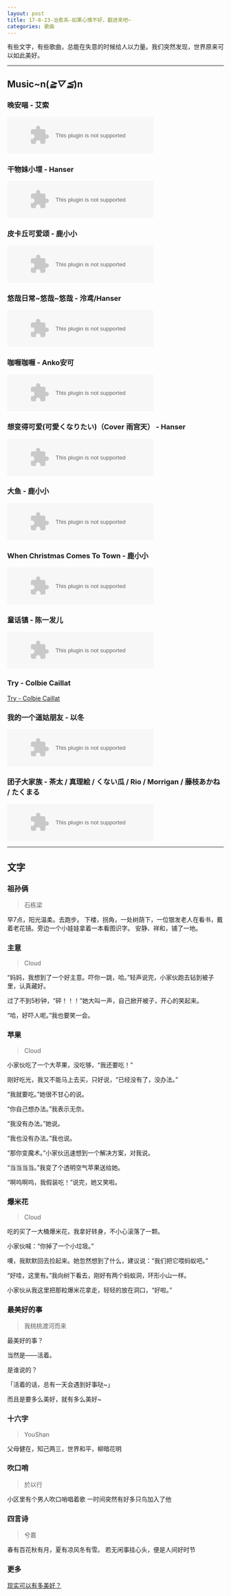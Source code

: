 ```yaml
---
layout: post
title: 17-8-23-治愈系-如果心情不好，戳进来吧~
categories: 歌曲
---
```


有些文字，有些歌曲，总能在失意的时候给人以力量。我们突然发现，世界原来可以如此美好。

---

## Music~n(*≧▽≦*)n

### 晚安喵 - 艾索

<embed src="//music.163.com/style/swf/widget.swf?sid=28875230&type=2&auto=0&width=320&height=66" width="340" height="86"  allowNetworking="all">

### 干物妹小埋 - Hanser

<embed src="//music.163.com/style/swf/widget.swf?sid=34280671&type=2&auto=0&width=320&height=66" width="340" height="86"  allowNetworking="all">


### 皮卡丘可爱颂 - 鹿小小

<embed src="//music.163.com/style/swf/widget.swf?sid=435872228&type=2&auto=0&width=320&height=66" width="340" height="86"  allowNetworking="all">

### 悠哉日常~悠哉~悠哉 - 泠鸢/Hanser

<embed src="//music.163.com/style/swf/widget.swf?sid=430053896&type=2&auto=0&width=320&height=66" width="340" height="86"  allowNetworking="all">

### 咖喱咖喱 - Anko安可

<embed src="//music.163.com/style/swf/widget.swf?sid=482086369&type=2&auto=0&width=320&height=66" width="340" height="86"  allowNetworking="all">

### 想变得可爱(可愛くなりたい)（Cover 雨宫天） - Hanser

<embed src="//music.163.com/style/swf/widget.swf?sid=489293361&type=2&auto=0&width=320&height=66" width="340" height="86"  allowNetworking="all">

### 大鱼 - 鹿小小

<embed src="//music.163.com/style/swf/widget.swf?sid=440796404&type=2&auto=0&width=320&height=66" width="340" height="86"  allowNetworking="all">

### When Christmas Comes To Town - 鹿小小

<embed src="//music.163.com/style/swf/widget.swf?sid=447327706&type=2&auto=0&width=320&height=66" width="340" height="86"  allowNetworking="all">

### 童话镇 - 陈一发儿

<embed src="//music.163.com/style/swf/widget.swf?sid=432506345&type=2&auto=0&width=320&height=66" width="340" height="86"  allowNetworking="all">

### Try - Colbie Caillat

[Try - Colbie Caillat](http://music.163.com/#/song?id=28639182)

### 我的一个道姑朋友 - 以冬

<embed src="//music.163.com/style/swf/widget.swf?sid=437250607&&type=2&auto=0&width=320&height=66" width="340" height="86"  allowNetworking="all">

### 团子大家族 - 茶太 / 真理絵 / くない瓜 / Rio / Morrigan / 藤枝あかね / たくまる

<embed src="//music.163.com/style/swf/widget.swf?sid=760533&&type=2&auto=0&width=320&height=66" width="340" height="86"  allowNetworking="all">

---

## 文字

### 祖孙俩

>石栋梁

早7点，阳光温柔。去跑步。
下楼，拐角，一处树荫下，一位银发老人在看书，戴着老花镜。旁边一个小娃娃拿着一本看图识字。
安静、祥和，铺了一地。

### 主意

>Cloud

“妈妈，我想到了一个好主意。吓你一跳，哈。”轻声说完，小家伙跑去钻到被子里，认真藏好。

过了不到5秒钟，“砰！！！”她大叫一声，自己掀开被子，开心的笑起来。

“哈，好吓人呢。”我也要笑一会。

### 苹果

>Cloud

小家伙吃了一个大苹果，没吃够，“我还要吃！”

刚好吃光，我又不能马上去买，只好说，“已经没有了，没办法。”

“我就要吃。”她很不甘心的说。

“你自己想办法。”我表示无奈。

“我没有办法。”她说。

“我也没有办法。”我也说。

“那你变魔术。”小家伙迅速想到一个解决方案，对我说。

“当当当当。”我变了个透明空气苹果送给她。

“啊呜啊呜，我假装吃！”说完，她又笑啦。

### 爆米花

>Cloud

吃的买了一大桶爆米花，我拿好转身，不小心滚落了一颗。

小家伙喊：“你掉了一个小垃圾。”

噢，我默默回去捡起来。她忽然想到了什么，建议说：“我们把它喂蚂蚁吧。”

“好哇，这里有。”我向树下看去，刚好有两个蚂蚁洞，环形小山一样。

小家伙从我这里把那粒爆米花拿走，轻轻的放在洞口，“好啦。”

### 最美好的事

>我桃桃渡河而来

最美好的事？

当然是——活着。

是谁说的？

「活着的话，总有一天会遇到好事哒~」

而且是要多么美好，就有多么美好~

### 十六字

>YouShan

父母健在，知己两三，世界和平，柳暗花明

### 吹口哨

>於以行

小区里有个男人吹口哨唱着歌 一时间突然有好多只鸟加入了他 

### 四言诗

>兮嘉

春有百花秋有月，夏有凉风冬有雪。
若无闲事挂心头，便是人间好时节

### 更多

[现实可以有多美好？](https://www.zhihu.com/question/24269892)